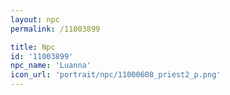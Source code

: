 ```yaml
---
layout: npc
permalink: /11003899

title: Npc
id: '11003899'
npc_name: 'Luanna'
icon_url: 'portrait/npc/11000608_priest2_p.png'
---
```

